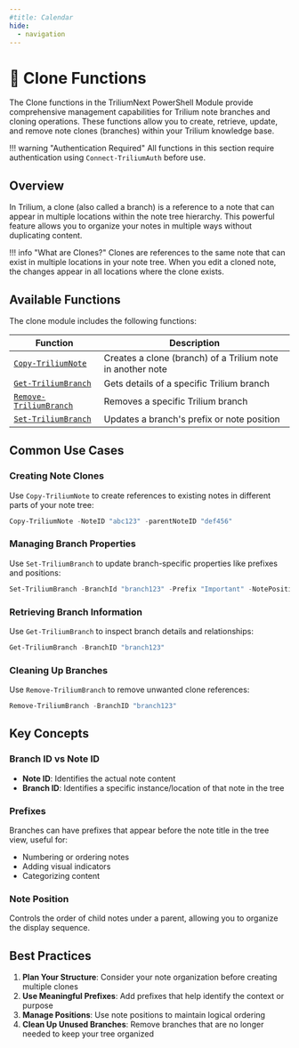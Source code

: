 ```yaml
---
#title: Calendar
hide:
  - navigation
---
```


# 🔗 Clone Functions

The Clone functions in the TriliumNext PowerShell Module provide comprehensive management capabilities for Trilium note branches and cloning operations. These functions allow you to create, retrieve, update, and remove note clones (branches) within your Trilium knowledge base.

!!! warning "Authentication Required"
    All functions in this section require authentication using `Connect-TriliumAuth` before use.

## Overview

In Trilium, a clone (also called a branch) is a reference to a note that can appear in multiple locations within the note tree hierarchy. This powerful feature allows you to organize your notes in multiple ways without duplicating content.

!!! info "What are Clones?"
    Clones are references to the same note that can exist in multiple locations in your note tree. When you edit a cloned note, the changes appear in all locations where the clone exists.

## Available Functions

The clone module includes the following functions:

| Function | Description |
|----------|-------------|
| [`Copy-TriliumNote`](Copy-TriliumNote.md) | Creates a clone (branch) of a Trilium note in another note |
| [`Get-TriliumBranch`](Get-TriliumBranch.md) | Gets details of a specific Trilium branch |
| [`Remove-TriliumBranch`](Remove-TriliumBranch.md) | Removes a specific Trilium branch |
| [`Set-TriliumBranch`](Set-TriliumBranch.md) | Updates a branch's prefix or note position |

## Common Use Cases

### Creating Note Clones
Use `Copy-TriliumNote` to create references to existing notes in different parts of your note tree:

```powershell
Copy-TriliumNote -NoteID "abc123" -parentNoteID "def456"
```

### Managing Branch Properties
Use `Set-TriliumBranch` to update branch-specific properties like prefixes and positions:

```powershell
Set-TriliumBranch -BranchId "branch123" -Prefix "Important" -NotePosition 1
```

### Retrieving Branch Information
Use `Get-TriliumBranch` to inspect branch details and relationships:

```powershell
Get-TriliumBranch -BranchID "branch123"
```

### Cleaning Up Branches
Use `Remove-TriliumBranch` to remove unwanted clone references:

```powershell
Remove-TriliumBranch -BranchID "branch123"
```

## Key Concepts

### Branch ID vs Note ID
- **Note ID**: Identifies the actual note content
- **Branch ID**: Identifies a specific instance/location of that note in the tree

### Prefixes
Branches can have prefixes that appear before the note title in the tree view, useful for:
- Numbering or ordering notes
- Adding visual indicators
- Categorizing content

### Note Position
Controls the order of child notes under a parent, allowing you to organize the display sequence.

## Best Practices

1. **Plan Your Structure**: Consider your note organization before creating multiple clones
2. **Use Meaningful Prefixes**: Add prefixes that help identify the context or purpose
3. **Manage Positions**: Use note positions to maintain logical ordering
4. **Clean Up Unused Branches**: Remove branches that are no longer needed to keep your tree organized
